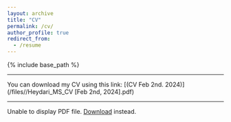 ```yaml
---
layout: archive
title: "CV"
permalink: /cv/
author_profile: true
redirect_from:
  - /resume
---
```


{% include base_path %}

---

You can download my CV using this link: [(CV Feb 2nd. 2024)](/files//Heydari_MS_CV [Feb 2nd, 2024].pdf)

---

<object data="/files//Heydari_MS_CV [Feb 2nd, 2024].pdf" type="application/pdf" width="100%">
      <p>Unable to display PDF file. <a href="/files//Heydari_MS_CV [Feb 2nd, 2024].pdf">Download</a> instead.</p>
 </object>
